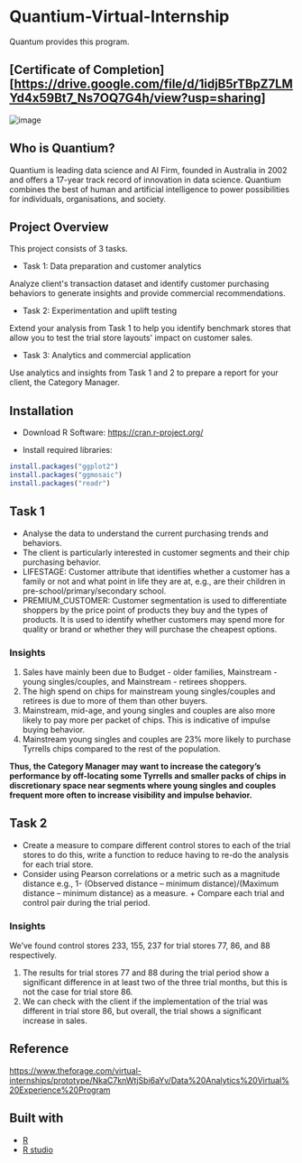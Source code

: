 # Quantium-Virtual-Internship
Quantum provides this program.

## [Certificate of Completion][https://drive.google.com/file/d/1idjB5rTBpZ7LMYd4x59Bt7_Ns7OQ7G4h/view?usp=sharing] 
![image](https://user-images.githubusercontent.com/52568892/97493639-46654300-1933-11eb-85d6-b2a93f0ca064.png)

## Who is Quantium?

Quantium is leading data science and AI Firm, founded in Australia in 2002 and offers a 17-year track record of innovation in data science.
Quantium combines the best of human and artificial intelligence to power possibilities for individuals, organisations, and society. 

## Project Overview

This project consists of 3 tasks.

+ Task 1: Data preparation and customer analytics

Analyze client's transaction dataset and identify customer purchasing behaviors to generate insights and provide commercial recommendations.

+ Task 2: Experimentation and uplift testing

Extend your analysis from Task 1 to help you identify benchmark stores that allow you to test the trial store layouts' impact on customer sales.

+ Task 3: Analytics and commercial application

Use analytics and insights from Task 1 and 2 to prepare a report for your client, the Category Manager.

## Installation

+ Download R Software: https://cran.r-project.org/

+ Install required libraries:

```r 
install.packages("ggplot2")
install.packages("ggmosaic")
install.packages("readr")
``` 

## Task 1

+ Analyse the data to understand the current purchasing trends and behaviors.
+ The client is particularly interested in customer segments and their chip purchasing behavior. 
+ LIFESTAGE: Customer attribute that identifies whether a customer has a family or not and what point in life they are at, e.g., are their children in pre-school/primary/secondary school. 
+ PREMIUM_CUSTOMER: Customer segmentation is used to differentiate shoppers by the price point of products they buy and the types of products. It is used to identify whether customers may spend more for quality or brand or whether they will purchase the cheapest options. 

### Insights

1. Sales have mainly been due to Budget - older families, Mainstream - young singles/couples, and Mainstream  - retirees shoppers. 
2. The high spend on chips for mainstream young singles/couples and retirees is due to more of them than other buyers. 
3. Mainstream, mid-age, and young singles and couples are also more likely to pay more per packet of chips. This is indicative of impulse buying behavior.
4. Mainstream young singles and couples are 23% more likely to purchase Tyrrells chips compared to the rest of the population. 

**Thus, the Category Manager may want to increase the category’s performance by off-locating some Tyrrells and smaller packs of chips in discretionary space near segments where young singles and couples frequent more often to increase visibility and impulse behavior.**

## Task 2

+ Create a measure to compare different control stores to each of the trial stores to do this, write a function to reduce having to re-do the analysis for each trial store. 
+ Consider using Pearson correlations or a metric such as a magnitude distance e.g., 1- (Observed distance – minimum distance)/(Maximum distance – minimum distance) as a measure.  + Compare each trial and control pair during the trial period. 

### Insights

We’ve found control stores 233, 155, 237 for trial stores 77, 86, and 88 respectively.

1. The results for trial stores 77 and 88 during the trial period show a significant difference in at least two of the three trial months, but this is not the case for trial store 86. 
2. We can check with the client if the implementation of the trial was different in trial store 86, but overall, the trial shows a significant increase in sales. 

## Reference

https://www.theforage.com/virtual-internships/prototype/NkaC7knWtjSbi6aYv/Data%20Analytics%20Virtual%20Experience%20Program


## Built with

- [R](https://www.r-project.org/)
- [R studio](https://rstudio.com/)

